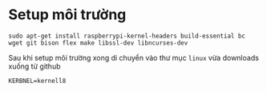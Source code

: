 # Setup môi trường 
```
sudo apt-get install raspberrypi-kernel-headers build-essential bc wget git bison flex make libssl-dev libncurses-dev
```
Sau khi setup môi trường xong di chuyển vào thư mục `linux` vừa downloads xuống từ github 
```
KERBNEL=kernell8
```
